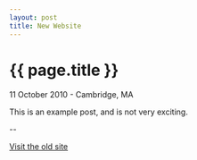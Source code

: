 ```yaml
---
layout: post
title: New Website
---
```


{{ page.title }}
================

<p class="meta">11 October 2010 - Cambridge, MA</p>

This is an example post, and is not very exciting.

--

[Visit the old site](http://www.richardhenrywest.com/psychard/)